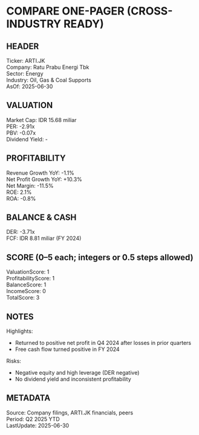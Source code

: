# COMPARE ONE-PAGER (CROSS-INDUSTRY READY)

## HEADER
Ticker: ARTI.JK  
Company: Ratu Prabu Energi Tbk  
Sector: Energy  
Industry: Oil, Gas & Coal Supports  
AsOf: 2025-06-30

## VALUATION
Market Cap: IDR 15.68 miliar  
PER: -2.91x  
PBV: -0.07x  
Dividend Yield: -

## PROFITABILITY
Revenue Growth YoY: -1.1%  
Net Profit Growth YoY: +10.3%  
Net Margin: -11.5%  
ROE: 2.1%  
ROA: -0.8%

## BALANCE & CASH
DER: -3.71x  
FCF: IDR 8.81 miliar (FY 2024)

## SCORE (0–5 each; integers or 0.5 steps allowed)
ValuationScore: 1  
ProfitabilityScore: 1  
BalanceScore: 1  
IncomeScore: 0  
TotalScore: 3

## NOTES
Highlights:
- Returned to positive net profit in Q4 2024 after losses in prior quarters
- Free cash flow turned positive in FY 2024

Risks:
- Negative equity and high leverage (DER negative)
- No dividend yield and inconsistent profitability

## METADATA
Source: Company filings, ARTI.JK financials, peers  
Period: Q2 2025 YTD  
LastUpdate: 2025-06-30